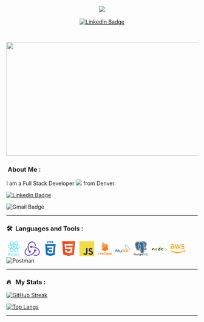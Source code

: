 
<p align="center"><img src="https://media.giphy.com/media/Vf3ZKdillTMOOaOho0/giphy.gif" width="100"/></p>
<p align="center">
<a href="https://www.linkedin.com/in/JakeDavisCodes"><img src="https://img.shields.io/badge/LinkedIn-blue?style=for-the-badge&logo=linkedin&logoColor=white" alt="LinkedIn Badge"></a>
</p>
<p align="center"><img src="https://komarev.com/ghpvc/?username=JakeDavisCodes&style=flat-square&color=blue" alt=""></p>

<p align="center"><img src="https://media.giphy.com/media/Nx0rz3jtxtEre/giphy.gif" width="600" height="300"  /></p>

### &nbsp;About Me :

I am a Full Stack Developer <img src="https://media.giphy.com/media/1Aj491qX7K45qZs6EP/giphy.gif" width="30"> from Denver.

[![Linkedin Badge](https://img.shields.io/badge/-JakeDavisCodes-blue?style=flat&logo=Linkedin&logoColor=white)](https://www.linkedin.com/in/JakeDavisCodes)

![Gmail Badge](https://img.shields.io/badge/-jakedavisemail@gmail.com-red?style=for-the-badge&logo=gmail&logoColor=white)

---

### 🛠 &nbsp;Languages and Tools :

<p>
<img src="https://github.com/devicons/devicon/blob/master/icons/react/react-original-wordmark.svg" title="React" alt="React" width="40" height="40"/>&nbsp;
<img src="https://github.com/devicons/devicon/blob/master/icons/redux/redux-original.svg" title="Redux" alt="Redux " width="40" height="40"/>&nbsp;
<img src="https://github.com/devicons/devicon/blob/master/icons/css3/css3-plain-wordmark.svg"  title="CSS3" alt="CSS" width="40" height="40"/>&nbsp;
<img src="https://github.com/devicons/devicon/blob/master/icons/html5/html5-original.svg" title="HTML5" alt="HTML" width="40" height="40"/>&nbsp;
<img src="https://github.com/devicons/devicon/blob/master/icons/javascript/javascript-original.svg" title="JavaScript" alt="JavaScript" width="40" height="40"/>&nbsp;
<img src="https://github.com/devicons/devicon/blob/master/icons/firebase/firebase-plain-wordmark.svg" title="Firebase" alt="Firebase" width="40" height="40"/>&nbsp;
<img src="https://github.com/devicons/devicon/blob/master/icons/mysql/mysql-original-wordmark.svg" title="MySQL"  alt="MySQL" width="40" height="40"/>&nbsp;
  <img src="https://github.com/devicons/devicon/blob/master/icons/postgresql/postgresql-original-wordmark.svg" title="PosrtgreSQL"  alt="PosrtgreSQL" width="40" height="40"/>&nbsp;
<img src="https://github.com/devicons/devicon/blob/master/icons/nodejs/nodejs-original-wordmark.svg" title="NodeJS" alt="NodeJS" width="40" height="40"/>&nbsp;
<img src="https://github.com/devicons/devicon/blob/master/icons/amazonwebservices/amazonwebservices-plain-wordmark.svg" title="AWS" alt="AWS" width="40" height="40"/>&nbsp;
<img src="https://www.vectorlogo.zone/logos/getpostman/getpostman-icon.svg" title="Postman"  alt="Postman" width="40" height="40"/>&nbsp;
</p>

---

### 🔥 &nbsp; My Stats :
[![GitHub Streak](https://github-readme-streak-stats.herokuapp.com/?user=JakeDavisCodes&theme=dark&background=000000)](https://git.io/streak-stats)

[![Top Langs](https://github-readme-stats.vercel.app/api/top-langs/?username=JakeDavisCodes&layout=compact&theme=vision-friendly-dark)](https://github.com/anuraghazra/github-readme-stats)

---
